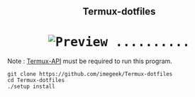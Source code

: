 <h2 align="center">Termux-dotfiles</h2>
<h1 align="center">
<kbd>
  <img src="https://user-images.githubusercontent.com/63346676/125344741-4ac47580-e375-11eb-8f96-9e347a296452.png" alt="Preview" />
..........</h1>
</kbd>

Note : [Termux-API](https://play.google.com/store/apps/details?id=com.termux.api) must be required to run this program.

```
git clone https://github.com/imegeek/Termux-dotfiles
cd Termux-dotfiles
./setup install
```

